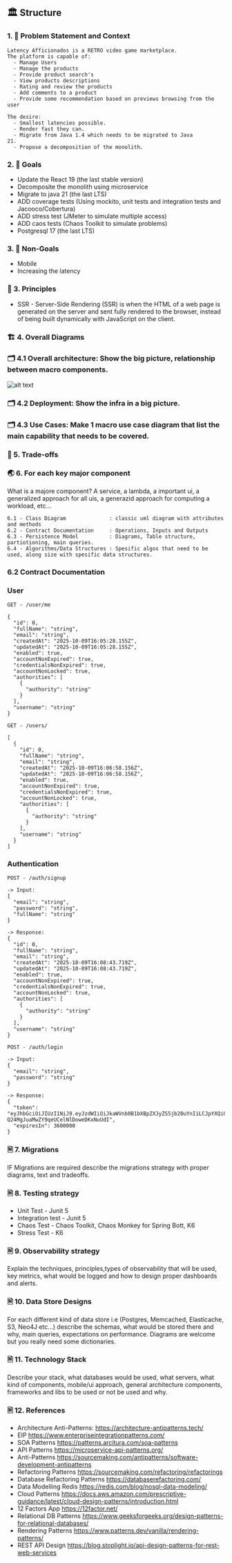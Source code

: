 ## 🏛️ Structure

### 1. 🎯 Problem Statement and Context

```
Latency Afficionados is a RETRO video game marketplace.
The platform is capable of:
  - Manage Users
  - Manage the products
  - Provide product search's
  - View products descriptions
  - Rating and review the products
  - Add comments to a product
  - Provide some recommendation based on previews browsing from the user

The desire:
  - Smallest latencies possible.
  - Render fast they can.
  - Migrate from Java 1.4 which needs to be migrated to Java
21.
  - Propose a decomposition of the monolith.
```

### 2. 🎯 Goals

- Update the React 19 (the last stable version)
- Decomposite the monolith using microservice
- Migrate to java 21 (the last LTS)
- ADD coverage tests (Using mockito, unit tests and integration tests and Jacooco/Cobertura)
- ADD stress test (JMeter to simulate multiple access)
- ADD caos tests (Chaos Toolkit to simulate problems)
- Postgresql 17 (the last LTS)

### 3. 🎯 Non-Goals

- Mobile
- Increasing the latency

### 📐 3. Principles

- SSR - Server-Side Rendering (SSR) is when the HTML of a web page is generated on the server and sent fully rendered to the browser, instead of being built dynamically with JavaScript on the client.

### 🏗️ 4. Overall Diagrams

### 🗂️ 4.1 Overall architecture: Show the big picture, relationship between macro components.

![alt text](arch_fast.drawio.png)

### 🗂️ 4.2 Deployment: Show the infra in a big picture.

### 🗂️ 4.3 Use Cases: Make 1 macro use case diagram that list the main capability that needs to be covered.

### 🧭 5. Trade-offs

<!-- Eu conversei com o Andrei e ele identificou que o diagrama e conceitos que eu estava tentando
criar e desenvolver no diagrama de arquitetura não estavam coerentes com o que ele esperava.

Eu tinha que ficar mais confiante em criar o diagrama e
E entender todos os serviços que eu estava utilizando na arquitetura pois alguns deles eu nao conhecia e
precisave entender melhor o funcionamento deles.
E assim meus tradeoff estavam ficando sem sentido.
Nao posso apresentar algo cheio de duvidas e incertezas -->

### 🌏 6. For each key major component

What is a majore component? A service, a lambda, a important ui, a generalized approach for all uis, a generazid approach for computing a workload, etc...

```
6.1 - Class Diagram              : classic uml diagram with attributes and methods
6.2 - Contract Documentation     : Operations, Inputs and Outputs
6.3 - Persistence Model          : Diagrams, Table structure, partiotioning, main queries.
6.4 - Algorithms/Data Structures : Spesific algos that need to be used, along size with spesific data structures.
```

### 6.2 Contract Documentation

### User

```
GET - /user/me

{
  "id": 0,
  "fullName": "string",
  "email": "string",
  "createdAt": "2025-10-09T16:05:28.155Z",
  "updatedAt": "2025-10-09T16:05:28.155Z",
  "enabled": true,
  "accountNonExpired": true,
  "credentialsNonExpired": true,
  "accountNonLocked": true,
  "authorities": [
    {
      "authority": "string"
    }
  ],
  "username": "string"
}
```

```
GET - /users/

[
  {
    "id": 0,
    "fullName": "string",
    "email": "string",
    "createdAt": "2025-10-09T16:06:58.156Z",
    "updatedAt": "2025-10-09T16:06:58.156Z",
    "enabled": true,
    "accountNonExpired": true,
    "credentialsNonExpired": true,
    "accountNonLocked": true,
    "authorities": [
      {
        "authority": "string"
      }
    ],
    "username": "string"
  }
]
```

### Authentication

```
POST - /auth/signup

-> Input:
{
  "email": "string",
  "password": "string",
  "fullName": "string"
}

-> Response:
{
  "id": 0,
  "fullName": "string",
  "email": "string",
  "createdAt": "2025-10-09T16:08:43.719Z",
  "updatedAt": "2025-10-09T16:08:43.719Z",
  "enabled": true,
  "accountNonExpired": true,
  "credentialsNonExpired": true,
  "accountNonLocked": true,
  "authorities": [
    {
      "authority": "string"
    }
  ],
  "username": "string"
}
```

```
POST - /auth/login

-> Input:
{
  "email": "string",
  "password": "string"
}

-> Response:
{
  "token": "eyJhbGciOiJIUzI1NiJ9.eyJzdWIiOiJkaWVnb0B1bXBpZXJyZS5jb20uYnIiLCJpYXQiOjE3NjAwMjYyMjMsImV4cCI6MTc2MDAyOTgyM30.7FyTJWMON-Q24MgJuaMwZY9qeUCelNlDoweDKxNuUdI",
  "expiresIn": 3600000
}
```

### 🖹 7. Migrations

IF Migrations are required describe the migrations strategy with proper diagrams, text and tradeoffs.

### 🖹 8. Testing strategy

- Unit Test - Junit 5
- Integration test - Junit 5
- Chaos Test - Chaos Toolkit, Chaos Monkey for Spring Bott, K6
- Stress Test - K6

### 🖹 9. Observability strategy

Explain the techniques, principles,types of observability that will be used, key metrics, what would be logged and how to design proper dashboards and alerts.

### 🖹 10. Data Store Designs

For each different kind of data store i.e (Postgres, Memcached, Elasticache, S3, Neo4J etc...) describe the schemas, what would be stored there and why, main queries, expectations on performance. Diagrams are welcome but you really need some dictionaries.

### 🖹 11. Technology Stack

Describe your stack, what databases would be used, what servers, what kind of components, mobile/ui approach, general architecture components, frameworks and libs to be used or not be used and why.

### 🖹 12. References

- Architecture Anti-Patterns: https://architecture-antipatterns.tech/
- EIP https://www.enterpriseintegrationpatterns.com/
- SOA Patterns https://patterns.arcitura.com/soa-patterns
- API Patterns https://microservice-api-patterns.org/
- Anti-Patterns https://sourcemaking.com/antipatterns/software-development-antipatterns
- Refactoring Patterns https://sourcemaking.com/refactoring/refactorings
- Database Refactoring Patterns https://databaserefactoring.com/
- Data Modelling Redis https://redis.com/blog/nosql-data-modeling/
- Cloud Patterns https://docs.aws.amazon.com/prescriptive-guidance/latest/cloud-design-patterns/introduction.html
- 12 Factors App https://12factor.net/
- Relational DB Patterns https://www.geeksforgeeks.org/design-patterns-for-relational-databases/
- Rendering Patterns https://www.patterns.dev/vanilla/rendering-patterns/
- REST API Design https://blog.stoplight.io/api-design-patterns-for-rest-web-services
